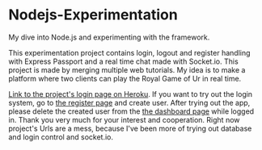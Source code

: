 # Nodejs-Experimentation
My dive into Node.js and experimenting with the framework.

This experimentation project contains login, logout and register handling with Express Passport and a real time chat made with Socket.io.
This project is made by merging multiple web tutorials. My idea is to make a platform where two clients can play the Royal Game of Ur in real time. 

[Link to the project's login page on Heroku](https://ancient-caverns-95141.herokuapp.com/logintuto/users/login "My Heroku App"). If you want to try out the login system, go to [the register page](https://ancient-caverns-95141.herokuapp.com/logintuto/users/register) and create user. After trying out the app, please delete the created user from the [the dashboard page](https://ancient-caverns-95141.herokuapp.com/logintuto/users/kissakala/dashboard) while logged in. Thank you very much for your interest and cooperation.
Right now project's Urls are a mess, because I've been more of trying out database and login control and socket.io.
